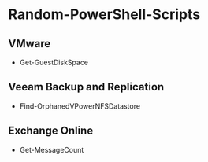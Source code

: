 # Random-PowerShell-Scripts

<h2>VMware</h2>

- Get-GuestDiskSpace</br>

<h2>Veeam Backup and Replication</h2>

- Find-OrphanedVPowerNFSDatastore</br>

<h2>Exchange Online</h2>

- Get-MessageCount</br>